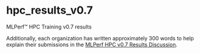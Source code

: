 # hpc_results_v0.7
MLPerf™ HPC Training v0.7 results

Additionally, each organization has written approximately 300 words to help explain their submissions in the [MLPerf HPC v0.7 Results Discussion](https://github.com/mlcommons/hpc_results_v0.7/blob/main/submitter_summaries.adoc).
